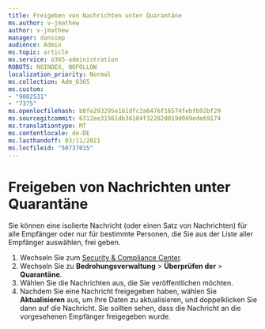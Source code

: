 ```yaml
---
title: Freigeben von Nachrichten unter Quarantäne
ms.author: v-jmathew
author: v-jmathew
manager: dansimp
audience: Admin
ms.topic: article
ms.service: o365-administration
ROBOTS: NOINDEX, NOFOLLOW
localization_priority: Normal
ms.collection: Adm_O365
ms.custom:
- "9002531"
- "7375"
ms.openlocfilehash: b8fe293295e161dfc2a6476f16574febfb92bf29
ms.sourcegitcommit: 6312ee31561db36104f32282d019d069ede69174
ms.translationtype: MT
ms.contentlocale: de-DE
ms.lasthandoff: 03/11/2021
ms.locfileid: "50737015"
---
```

# <a name="release-quarantined-messages"></a>Freigeben von Nachrichten unter Quarantäne

Sie können eine isolierte Nachricht (oder einen Satz von Nachrichten) für alle Empfänger oder nur für bestimmte Personen, die Sie aus der Liste aller Empfänger auswählen, frei geben.

1. Wechseln Sie zum [Security & Compliance Center](https://go.microsoft.com/fwlink/p/?linkid=2077143).
2. Wechseln Sie zu **Bedrohungsverwaltung**  >  **Überprüfen der**  >  **Quarantäne**.
3. Wählen Sie die Nachrichten aus, die Sie veröffentlichen möchten.
4. Nachdem Sie eine Nachricht freigegeben haben, wählen Sie **Aktualisieren** aus, um Ihre Daten zu aktualisieren, und doppelklicken Sie dann auf die Nachricht. Sie sollten sehen, dass die Nachricht an die vorgesehenen Empfänger freigegeben wurde.
